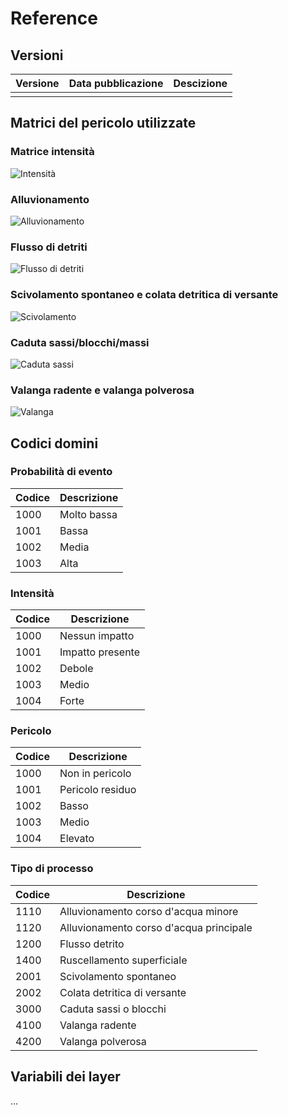# Reference

## Versioni

| Versione | Data pubblicazione | Descizione |
|----------|--------------------|------------|
|          |                    |            |

## Matrici del pericolo utilizzate

### Matrice intensità

![Intensità](./assets/matrice_intensita.jpg)

### Alluvionamento

![Alluvionamento](./assets/matrice_alluvionamento.jpg)

### Flusso di detriti

![Flusso di detriti](./assets/matrice_flusso_detrito.jpg)

### Scivolamento spontaneo e colata detritica di versante

![Scivolamento](./assets/matrice_scivolamento.jpg)

### Caduta sassi/blocchi/massi

![Caduta sassi](./assets/matrice_caduta_sassi.jpg)

### Valanga radente e valanga polverosa

![Valanga](./assets/matrice_valanga.jpg)

## Codici domini

### Probabilità di evento

| Codice | Descrizione |
|--------|-------------|
| 1000   | Molto bassa |
| 1001   | Bassa       |
| 1002   | Media       |
| 1003   | Alta        |

### Intensità

| Codice | Descrizione      |
|--------|------------------|
| 1000   | Nessun impatto   |
| 1001   | Impatto presente |
| 1002   | Debole           |
| 1003   | Medio            |
| 1004   | Forte            |

### Pericolo

| Codice | Descrizione      |
|--------|------------------|
| 1000   | Non in pericolo  |
| 1001   | Pericolo residuo |
| 1002   | Basso            |
| 1003   | Medio            |
| 1004   | Elevato          |

### Tipo di processo

| Codice | Descrizione                             |
|--------|-----------------------------------------|
| 1110   | Alluvionamento corso d'acqua minore     |
| 1120   | Alluvionamento corso d'acqua principale |
| 1200   | Flusso detrito                          |
| 1400   | Ruscellamento superficiale              |
| 2001   | Scivolamento spontaneo                  |
| 2002   | Colata detritica di versante            |
| 3000   | Caduta sassi o blocchi                  |
| 4100   | Valanga radente                         |
| 4200   | Valanga polverosa                       |

## Variabili dei layer
...
